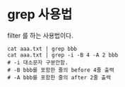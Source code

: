 # grep 사용법

filter 를 하는 사용법이다.

```text
cat aaa.txt | grep bbb
cat aaa.txt | grep -i -B 4 -A 2 bbb
# -i 대소문자 구분안함. 
# -B bbb를 포함한 줄의 before 4줄 출력
# -A bbb를 포함한 줄의 after 2줄 출력
```

